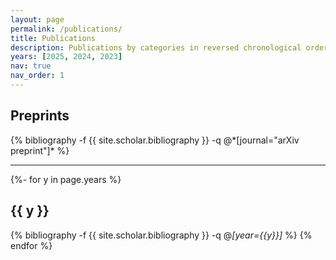 ```yaml
---
layout: page
permalink: /publications/
title: Publications
description: Publications by categories in reversed chronological order. The asterisks(*) mean that authors are equal contribution.
years: [2025, 2024, 2023]
nav: true
nav_order: 1
---
```

<!-- _pages/publications.md -->
<div class="publications">

  <h2>Preprints</h2>
  {% bibliography -f {{ site.scholar.bibliography }} -q @*[journal="arXiv preprint"]* %}

  <hr />

  {%- for y in page.years %}
    <h2 class="year">{{ y }}</h2>
    {% bibliography -f {{ site.scholar.bibliography }} -q @*[year={{y}}]* %}
  {% endfor %}

</div>
